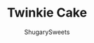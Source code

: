 ---
layout: ../../layouts/MarkdownPostLayout.astro
title: Twinkie Cake
author: ShugarySweets
pubDate: 2018-10-16
description: "The perfect, not overly sweet, cake recipe, this delicious Twinkie Cake is made with yellow cake and sweet whipped cream filling."
image_url: https://www.shugarysweets.com/wp-content/uploads/2018/09/twinkie-cake-1.jpg
tags: ["Cake","American"]
calories: 293
protein: 2
carbohydrates: 43
fats: 13
fiber: 0
ingredients: ["1 yellow cake mix, for 2 9-inch pans (or this homemade yellow cake recipe)","5 Tablespoons all-purpose flour","1 cup milk","1 teaspoon vanilla extract","1 cup unsalted butter, softened","1 cup granulated sugar","2 Tablespoons powdered sugar, for garnish"]
serves: 16
time: "1 hour 25 minutes"
prepTime: "1 hour"
instructions: ["For the cake, prepare yellow cake according to package directions (for 2 9-inch layer cake pans). Cool completely.","In a small saucepan, combine the flour with milk, whisking until lumps removed. Turn on medium heat and continue to whisk until mixture becomes thick, like a pudding.","Remove from heat and stir in vanilla. Cool completely.","In a mixing bowl, combine butter and sugar, beat until light and fluffy (about 4 minutes). Slowly add in the COOLED milk mixture, beating until combined. It may curdle slightly in the beginning, that's okay, keep beating until it becomes the texture of whipped cream!","Place first layer of cooled cake on a cake plate. Top it with ALL of the cream filling. Add the second layer of cake on top.","Sprinkle generously with powdered sugar. Slice and enjoy!"]
nutrition: ["293 calories","43 grams carbohydrates","32 milligrams cholesterol","13 grams fat","0 grams fiber","2 grams protein","8 grams saturated fat","247 milligrams sodium","28 grams sugar","0 grams trans fat","4 grams unsaturated fat"]
---